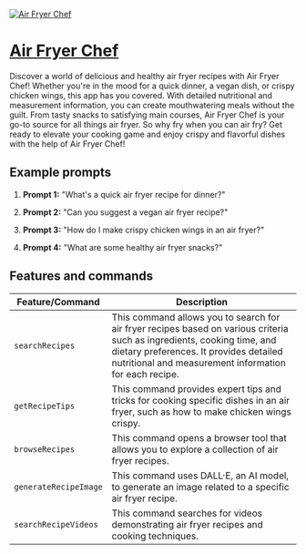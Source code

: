 [![Air Fryer Chef](https://files.oaiusercontent.com/file-kLdOfCd58ZjPbdtgf59ViLfj?se=2123-10-20T08%3A38%3A26Z&sp=r&sv=2021-08-06&sr=b&rscc=max-age%3D31536000%2C%20immutable&rscd=attachment%3B%20filename%3Dd622742d-4fd1-4bb2-9391-e648d4832cb5.png&sig=V/DPLS/QhrX3MFaJsJ9PcQf8zlXHSvNEJf8sJXXnhss%3D)](https://chat.openai.com/g/g-X7lB1U6qS-air-fryer-chef)

# [Air Fryer Chef](https://chat.openai.com/g/g-X7lB1U6qS-air-fryer-chef)

Discover a world of delicious and healthy air fryer recipes with Air Fryer Chef! Whether you're in the mood for a quick dinner, a vegan dish, or crispy chicken wings, this app has you covered. With detailed nutritional and measurement information, you can create mouthwatering meals without the guilt. From tasty snacks to satisfying main courses, Air Fryer Chef is your go-to source for all things air fryer. So why fry when you can air fry? Get ready to elevate your cooking game and enjoy crispy and flavorful dishes with the help of Air Fryer Chef!

## Example prompts

1. **Prompt 1:** "What's a quick air fryer recipe for dinner?"

2. **Prompt 2:** "Can you suggest a vegan air fryer recipe?"

3. **Prompt 3:** "How do I make crispy chicken wings in an air fryer?"

4. **Prompt 4:** "What are some healthy air fryer snacks?"


## Features and commands

| Feature/Command | Description |
| --- | --- |
| `searchRecipes` | This command allows you to search for air fryer recipes based on various criteria such as ingredients, cooking time, and dietary preferences. It provides detailed nutritional and measurement information for each recipe. |
| `getRecipeTips` | This command provides expert tips and tricks for cooking specific dishes in an air fryer, such as how to make chicken wings crispy. |
| `browseRecipes` | This command opens a browser tool that allows you to explore a collection of air fryer recipes. |
| `generateRecipeImage` | This command uses DALL·E, an AI model, to generate an image related to a specific air fryer recipe. |
| `searchRecipeVideos` | This command searches for videos demonstrating air fryer recipes and cooking techniques. |